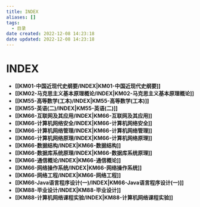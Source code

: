 ```yaml
---
title: INDEX
aliases: []
tags:
  - 目录
date created: 2022-12-08 14:23:18
date updated: 2022-12-08 14:23:18
---
```


# INDEX

- **[[KM01-中国近现代史纲要/INDEX|KM01-中国近现代史纲要]]**
- **[[KM02-马克思主义基本原理概论/INDEX|KM02-马克思主义基本原理概论]]**
- **[[KM55-高等数学(工本)/INDEX|KM55-高等数学(工本)]]**
- **[[KM55-英语(二)/INDEX|KM55-英语(二)]]**
- **[[KM66-互联网及其应用/INDEX|KM66-互联网及其应用]]**
- **[[KM66-计算机网络安全/INDEX|KM66-计算机网络安全]]**
- **[[KM66-计算机网络管理/INDEX|KM66-计算机网络管理]]**
- **[[KM66-计算机网络原理/INDEX|KM66-计算机网络原理]]**
- **[[KM66-数据结构/INDEX|KM66-数据结构]]**
- **[[KM66-数据库系统原理/INDEX|KM66-数据库系统原理]]**
- **[[KM66-通信概论/INDEX|KM66-通信概论]]**
- **[[KM66-网络操作系统/INDEX|KM66-网络操作系统]]**
- **[[KM66-网络工程/INDEX|KM66-网络工程]]**
- **[[KM66-Java语言程序设计(一)/INDEX|KM66-Java语言程序设计(一)]]**
- **[[KM88-毕业设计/INDEX|KM88-毕业设计]]**
- **[[KM88-计算机网络课程实验/INDEX|KM88-计算机网络课程实验]]**
